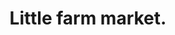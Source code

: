 ---
title: Little farm market. 
category: blog
lat: 18.60004
lng: 98.82158
image: https://s3-us-west-2.amazonaws.com/travels2013/2014-01-10 19:33:12 PST.jpg
observation: 20140110193312PST
---